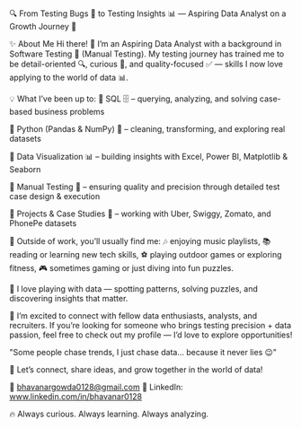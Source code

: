 🔍 From Testing Bugs 🧪 to Testing Insights 📊 — Aspiring Data Analyst on a Growth Journey 🚀

✨ About Me
Hi there! 👋 I’m an Aspiring Data Analyst with a background in Software Testing 🧪 (Manual Testing). My testing journey has trained me to be detail-oriented 🔍, curious 🤔, and quality-focused ✅ — skills I now love applying to the world of data 📊.

💡 What I’ve been up to:
🔹 SQL 🗄️ – querying, analyzing, and solving case-based business problems

🔹 Python (Pandas & NumPy) 🐍 – cleaning, transforming, and exploring real datasets

🔹 Data Visualization 📊 – building insights with Excel, Power BI, Matplotlib & Seaborn

🔹 Manual Testing 📝 – ensuring quality and precision through detailed test case design & execution

🔹 Projects & Case Studies 💼 – working with Uber, Swiggy, Zomato, and PhonePe datasets

🌱 Outside of work, you’ll usually find me:
🎶 enjoying music playlists,
📚 reading or learning new tech skills,
⚽ playing outdoor games or exploring fitness,
🎮 sometimes gaming or just diving into fun puzzles.

🚀 I love playing with data — spotting patterns, solving puzzles, and discovering insights that matter.

🤝 I’m excited to connect with fellow data enthusiasts, analysts, and recruiters. If you’re looking for someone who brings testing precision + data passion, feel free to check out my profile — I’d love to explore opportunities!

"Some people chase trends, I just chase data… because it never lies 😉"

🌟 Let’s connect, share ideas, and grow together in the world of data!

📩 bhavanargowda0128@gmail.com
🔗 LinkedIn: www.linkedin.com/in/bhavanar0128

🔥 Always curious. Always learning. Always analyzing.
